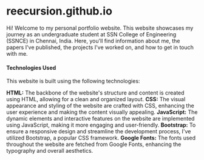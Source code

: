 # reecursion.github.io
Hi! Welcome to my personal portfolio website.
This website showcases my journey as an undergraduate student at SSN College of Engineering (SSNCE) in Chennai, India. 
Here, you'll find information about me, the papers I've published, the projects I've worked on, and how to get in touch with me.

<h4>Technologies Used</h4>

This website is built using the following technologies:

<b>HTML:</b> The backbone of the website's structure and content is created using HTML, allowing for a clean and organized layout.
<b>CSS:</b> The visual appearance and styling of the website are crafted with CSS, enhancing the user experience and making the content visually appealing.
<b>JavaScript:</b> The dynamic elements and interactive features on the website are implemented using JavaScript, making it more engaging and user-friendly.
<b>Bootstrap:</b> To ensure a responsive design and streamline the development process, I've utilized Bootstrap, a popular CSS framework.
<b>Google Fonts:</b> The fonts used throughout the website are fetched from Google Fonts, enhancing the typography and overall aesthetics.

